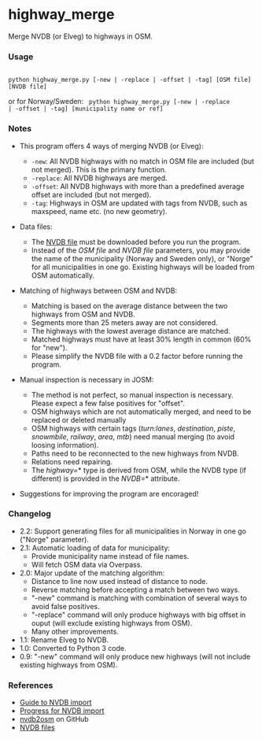 # highway_merge
Merge NVDB (or Elveg) to highways in OSM.

### Usage

<code>
python highway_merge.py [-new | -replace | -offset | -tag] [OSM file] [NVDB file]
</code>

or for Norway/Sweden: <code>
python highway_merge.py [-new | -replace | -offset | -tag] [municipality name or ref]
</code> 

### Notes

* This program offers 4 ways of merging NVDB (or Elveg):
  * <code>-new</code>: All NVDB highways with no match in OSM file are included (but not merged). This is the primary function.
  * <code>-replace</code>: All NVDB highways are merged.
  * <code>-offset</code>: All NVDB highways with more than a predefined average offset are included (but not merged).
  * <code>-tag</code>: Highways in OSM are updated with tags from NVDB, such as maxspeed, name etc. (no new geometry).

* Data files:
  * The [NVDB file](https://www.jottacloud.com/s/059f4e21889c60d4e4aaa64cc857322b134) must be downloaded before you run the program.
  * Instead of the _OSM file_ and _NVDB file_ parameters, you may provide the name of the municipality (Norway and Sweden only), or "Norge" for all municipalities in one go. Existing highways will be loaded from OSM automatically.

* Matching of highways between OSM and NVDB:
  * Matching is based on the average distance between the two highways from OSM and NVDB.
  * Segments more than 25 meters away are not considered.
  * The highways with the lowest average distance are matched.
  * Matched highways must have at least 30% length in common (60% for "new").
  * Please simplify the NVDB file with a 0.2 factor before running the program.
  
* Manual inspection is necessary in JOSM:
  * The method is not perfect, so manual inspection is necessary. Please expect a few false positives for "offset".
  * OSM highways which are not automatically merged, and need to be replaced or deleted manually
  * OSM highways with certain tags (*turn:lanes*, *destination*, *piste*, *snowmbile*, *railway*, *area*, *mtb*) need manual merging (to avoid loosing information).
  * Paths need to be reconnected to the new highways from NVDB.
  * Relations need repairing.
  * The *highway=** type is derived from OSM, while the NVDB type (if different) is provided in the *NVDB=** attribute.
  
* Suggestions for improving the program are encoraged!

### Changelog

* 2.2: Support generating files for all municipalities in Norway in one go ("Norge" parameter).
* 2.1: Automatic loading of data for municipality:
  - Provide municipality name instead of file names.
  - Will fetch OSM data via Overpass.
* 2.0: Major update of the matching algorithm:
  - Distance to line now used instead of distance to node.
  - Reverse matching before accepting a match between two ways.
  - "-new" command is matching with combination of several ways to avoid false positives.
  - "-replace" command will only produce highways with big offset in ouput (will exclude existing highways from OSM).
  - Many other improvements.
* 1.1: Rename Elveg to NVDB.
* 1.0: Converted to Python 3 code.
* 0.9: "-new" command will only produce new highways (will not include existing highways from OSM).

### References

* [Guide to NVDB import](https://wiki.openstreetmap.org/wiki/No:Veileder_Elveg-import)
* [Progress for NVDB import](https://wiki.openstreetmap.org/wiki/Import/Catalogue/Road_import_(Norway)/Progress)
* [nvdb2osm](https://github.com/NKAmapper/nvdb2osm) on GitHub
* [NVDB files](https://www.jottacloud.com/s/059f4e21889c60d4e4aaa64cc857322b134)
